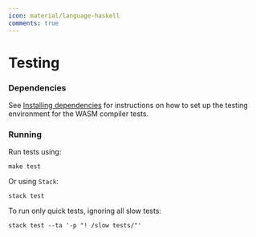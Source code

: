 ```yaml
---
icon: material/language-haskell
comments: true
---
```


# Testing

### Dependencies

See [Installing dependencies](./doctor.md) for instructions on how to
set up the testing environment for the WASM compiler tests.

### Running

Run tests using:

```shell
make test
```

Or using `Stack`:

```shell
stack test
```

To run only quick tests, ignoring all slow tests:

```shell
stack test --ta '-p "! /slow tests/"'
```
